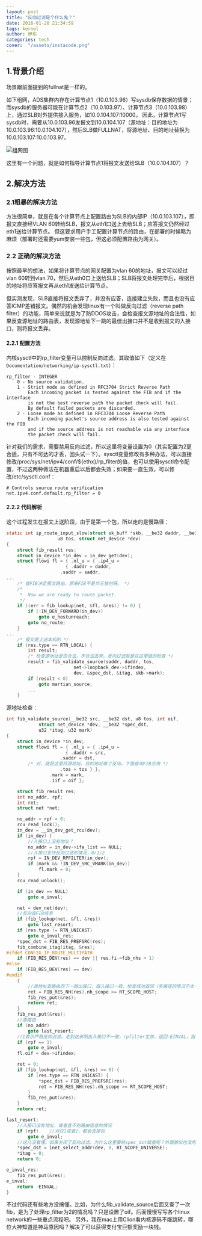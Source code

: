 ```yaml
---
layout: post
title: "反向过滤是个什么鬼？"
date: 2016-01-20 21:34:59
tags: kernel
author: 伊布
categories: tech
cover:  "/assets/instacode.png"
---
```



## 1.背景介绍

场景跟前面提到的fullnat是一样的。

如下组网，ADS集群内存在计算节点1（10.0.103.96）写sysdb保存数据的情景；而sysdb的服务器可能在计算节点2（10.0.103.97）、计算节点3（10.0.103.98）上，通过SLB对外提供接入服务，如10.0.104.107:10000。
因此，计算节点1写sysdb时，需要从10.0.103.96发报文到10.0.104.107（源地址：目的地址为10.0.103.96:10.0.104.107），然后SLB做FULLNAT，将源地址、目的地址替换为10.0.103.107:10.0.103.97。

![组网图](http://7xir15.com1.z0.glb.clouddn.com/temp4cj.png)

这里有一个问题，就是如何指导计算节点1将报文发送给SLB（10.0.104.107）？

## 2.解决方法
### 2.1粗暴的解决方法

方法很简单，就是在各个计算节点上配置路由为SLB的内部IP（10.0.103.107），即报文直接经VLAN 60转给SLB，报文从eth1口送上去给SLB；应答报文仍然经过eth1送给计算节点。
但这要求用户手工配置计算节点的路由，在部署的时候略为麻烦（部署时还需要yum安装一些包，但这必须配置路由为网关）。

### 2.2 正确的解决方法

按照最早的想法，如果将计算节点的网关配置为vlan 60的地址，报文可以经过vlan 60转到vlan 70，然后从eth0口上送给SLB；SLB将报文处理完毕后，根据目的地址将应答报文再从eth1发送给计算节点。

但实测发现，SLB直接将报文丢弃了，并没有应答，连接建立失败，而且也没有应答ICMP差错报文。偶然的机会发现linux有一个叫做反向过滤（reverse path filter）的功能，简单来说就是为了防DDOS攻击，会检查报文源地址的合法性，如果反查源地址的路由表，发现源地址下一跳的最佳出接口并不是收到报文的入接口，则将报文丢弃。

#### 2.2.1 配置方法

内核sysctl中的rp_filter变量可以控制反向过滤。其取值如下（定义在`Documentation/networking/ip-sysctl.txt`）：

```
rp_filter - INTEGER
	0 - No source validation.
	1 - Strict mode as defined in RFC3704 Strict Reverse Path
	    Each incoming packet is tested against the FIB and if the interface
	    is not the best reverse path the packet check will fail.
	    By default failed packets are discarded.
	2 - Loose mode as defined in RFC3704 Loose Reverse Path
	    Each incoming packet's source address is also tested against the FIB
	    and if the source address is not reachable via any interface
	    the packet check will fail.
```

针对我们的需求，需要禁用反向过滤，所以这里将变量设置为0（其实配置为2更合适，只有不可达的才丢，回头试一下）。sysctl变量修改有多种办法，可以直接修改/proc/sys/net/ipv4/conf/${ethx}/rp_filter的值，也可以使用sysctl命令配置，不过这两种做法在机器重启以后都会失效；如果要一直生效，可以修改/etc/sysctl.conf：

```
# Controls source route verification
net.ipv4.conf.default.rp_filter = 0
```


#### 2.2.2 代码解析

这个过程发生在报文上送阶段，由于是第一个包，所以走的是慢路径：

```c
static int ip_route_input_slow(struct sk_buff *skb, __be32 daddr, __be32 saddr,
			       u8 tos, struct net_device *dev)
{
	struct fib_result res;
	struct in_device *in_dev = in_dev_get(dev);
	struct flowi fl = { .nl_u = { .ip4_u =
				      { .daddr = daddr,
					.saddr = saddr,
...
	/* 查FIB决定报文路由。原来FIB不是华三独创呀。 */
	/*
	 *	Now we are ready to route packet.
	 */
	if ((err = fib_lookup(net, &fl, &res)) != 0) {
		if (!IN_DEV_FORWARD(in_dev))
			goto e_hostunreach;
		goto no_route;
	}
...
    /* 报文是上送本机的 */
	if (res.type == RTN_LOCAL) {
		int result;
		/* 检查源地址是否合法，不合法丢弃。反向过滤就是在这里做的检查 */
		result = fib_validate_source(saddr, daddr, tos,
					     net->loopback_dev->ifindex,
					     dev, &spec_dst, &itag, skb->mark);
		if (result < 0)
			goto martian_source;
		...
	}
```

源地址检查：

```c
int fib_validate_source(__be32 src, __be32 dst, u8 tos, int oif,
			struct net_device *dev, __be32 *spec_dst,
			u32 *itag, u32 mark)
{
	struct in_device *in_dev;
	struct flowi fl = { .nl_u = { .ip4_u =
				      { .daddr = src,
					.saddr = dst,
		/* 对，就是这里将源地址、目的地址做了反向，下面查询FIB会用 */
					.tos = tos } },
			    .mark = mark,
			    .iif = oif };

	struct fib_result res;
	int no_addr, rpf;
	int ret;
	struct net *net;

	no_addr = rpf = 0;
	rcu_read_lock();
	in_dev = __in_dev_get_rcu(dev);
	if (in_dev) {
		//入接口上没有地址？
		no_addr = in_dev->ifa_list == NULL;
		//入接口支持反向过滤的情况，0/1/2
		rpf = IN_DEV_RPFILTER(in_dev);
		if (mark && !IN_DEV_SRC_VMARK(in_dev))
			fl.mark = 0;
	}
	rcu_read_unlock();

	if (in_dev == NULL)
		goto e_inval;

	net = dev_net(dev);
	//反向查FIB信息
	if (fib_lookup(net, &fl, &res))
		goto last_resort;
	if (res.type != RTN_UNICAST)
		goto e_inval_res;
	*spec_dst = FIB_RES_PREFSRC(res);
	fib_combine_itag(itag, &res);
#ifdef CONFIG_IP_ROUTE_MULTIPATH
	if (FIB_RES_DEV(res) == dev || res.fi->fib_nhs > 1)
#else
	if (FIB_RES_DEV(res) == dev)
#endif
	{
		//源地址查路由的下一跳出接口，跟入接口一致，检查成功返回（多路径的情况不太一样，只要多于1条即可）
		ret = FIB_RES_NH(res).nh_scope >= RT_SCOPE_HOST;
		fib_res_put(&res);
		return ret;
	}
	fib_res_put(&res);
	//查路由
	if (no_addr)
		goto last_resort;
	//1表示严格反向过滤。走到这说明出入接口不一致，rpfilter生效，返回-EINVAL，指导入报文慢路径丢弃报文。
	if (rpf == 1)
		goto e_inval;
	fl.oif = dev->ifindex;

	ret = 0;
	if (fib_lookup(net, &fl, &res) == 0) {
		if (res.type == RTN_UNICAST) {
			*spec_dst = FIB_RES_PREFSRC(res);
			ret = FIB_RES_NH(res).nh_scope >= RT_SCOPE_HOST;
		}
		fib_res_put(&res);
	}
	return ret;

last_resort:
	//入接口没有地址，或者查不到路由信息的情况
	if (rpf)	//对应1或者2，都会丢掉包
		goto e_inval;
	//这儿没看懂。如果关闭了反向过滤，为什么这里要给spec_dst赋值呢？外面貌似也没用到。
	*spec_dst = inet_select_addr(dev, 0, RT_SCOPE_UNIVERSE);
	*itag = 0;
	return 0;

e_inval_res:
	fib_res_put(&res);
e_inval:
	return -EINVAL;
}

```

不过代码还有些地方没搞懂。比如，为什么fib_validate_source后面又查了一次fib，是为了处理rp_filter为2的情况吗？只是设置了oif。后面慢慢写写各个linux network的一些重点流程吧。
另外，我在mac上用Clion看内核源码不能跳转，哪位大神知道是神马原因吗？解决了可以获得支付宝巨额奖励一块钱。

